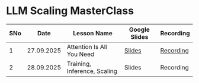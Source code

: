 # LLM Scaling MasterClass

| SNo |Date | Lesson Name | Google Slides | Recording 
| --- | --- | --- | --- | --- |
| 1 | 27.09.2025 | Attention Is All You Need | [Slides](https://docs.google.com/presentation/d/1yw39qiRaauI3T5NH-Pe8E7jc_J1DEX5NfEm_OwMlNkk/edit?usp=sharing) | [Recording](https://drive.google.com/drive/folders/1HcHa07E_JRxCM9tb53M94_Uyjw4m2l51?usp=sharing)
| 2 | 28.09.2025 | Training, Inference, Scaling | Slides | Recording
